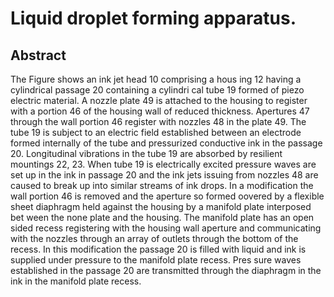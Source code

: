 # Liquid droplet forming apparatus.

## Abstract
The Figure shows an ink jet head 10 comprising a hous ing 12 having a cylindrical passage 20 containing a cylindri cal tube 19 formed of piezo electric material. A nozzle plate 49 is attached to the housing to register with a portion 46 of the housing wall of reduced thickness. Apertures 47 through the wall portion 46 register with nozzles 48 in the plate 49. The tube 19 is subject to an electric field established between an electrode formed internally of the tube and pressurized conductive ink in the passage 20. Longitudinal vibrations in the tube 19 are absorbed by resilient mountings 22, 23. When tube 19 is electrically excited pressure waves are set up in the ink in passage 20 and the ink jets issuing from nozzles 48 are caused to break up into similar streams of ink drops. In a modification the wall portion 46 is removed and the aperture so formed oovered by a flexible sheet diaphragm held against the housing by a manifold plate interposed bet ween the none plate and the housing. The manifold plate has an open sided recess registering with the housing wall aperture and communicating with the nozzles through an array of outlets through the bottom of the recess. In this modification the passage 20 is filled with liquid and ink is supplied under pressure to the manifold plate recess. Pres sure waves established in the passage 20 are transmitted through the diaphragm in the ink in the manifold plate recess.